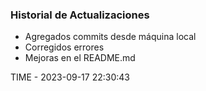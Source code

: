 ### Historial de Actualizaciones

- Agregados commits desde máquina local
- Corregidos errores
- Mejoras en el README.md

TIME - 2023-09-17 22:30:43